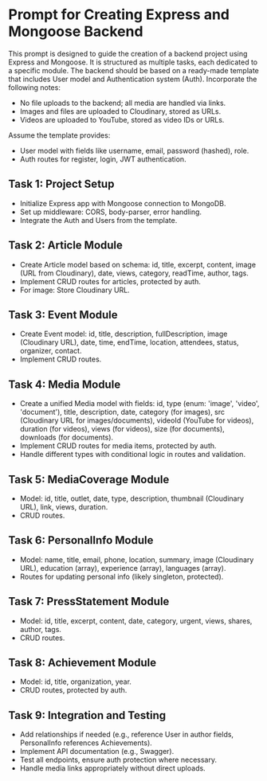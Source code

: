 # Prompt for Creating Express and Mongoose Backend

This prompt is designed to guide the creation of a backend project using Express and Mongoose. It is structured as multiple tasks, each dedicated to a specific module. The backend should be based on a ready-made template that includes User model and Authentication system (Auth). Incorporate the following notes:

- No file uploads to the backend; all media are handled via links.
- Images and files are uploaded to Cloudinary, stored as URLs.
- Videos are uploaded to YouTube, stored as video IDs or URLs.

Assume the template provides:

- User model with fields like username, email, password (hashed), role.
- Auth routes for register, login, JWT authentication.

## Task 1: Project Setup

- Initialize Express app with Mongoose connection to MongoDB.
- Set up middleware: CORS, body-parser, error handling.
- Integrate the Auth and Users from the template.

## Task 2: Article Module

- Create Article model based on schema: id, title, excerpt, content, image (URL from Cloudinary), date, views, category, readTime, author, tags.
- Implement CRUD routes for articles, protected by auth.
- For image: Store Cloudinary URL.

## Task 3: Event Module

- Create Event model: id, title, description, fullDescription, image (Cloudinary URL), date, time, endTime, location, attendees, status, organizer, contact.
- Implement CRUD routes.

## Task 4: Media Module

- Create a unified Media model with fields: id, type (enum: 'image', 'video', 'document'), title, description, date, category (for images), src (Cloudinary URL for images/documents), videoId (YouTube for videos), duration (for videos), views (for videos), size (for documents), downloads (for documents).
- Implement CRUD routes for media items, protected by auth.
- Handle different types with conditional logic in routes and validation.

## Task 5: MediaCoverage Module

- Model: id, title, outlet, date, type, description, thumbnail (Cloudinary URL), link, views, duration.
- CRUD routes.

## Task 6: PersonalInfo Module

- Model: name, title, email, phone, location, summary, image (Cloudinary URL), education (array), experience (array), languages (array).
- Routes for updating personal info (likely singleton, protected).

## Task 7: PressStatement Module

- Model: id, title, excerpt, content, date, category, urgent, views, shares, author, tags.
- CRUD routes.

## Task 8: Achievement Module

- Model: id, title, organization, year.
- CRUD routes, protected by auth.

## Task 9: Integration and Testing

- Add relationships if needed (e.g., reference User in author fields, PersonalInfo references Achievements).
- Implement API documentation (e.g., Swagger).
- Test all endpoints, ensure auth protection where necessary.
- Handle media links appropriately without direct uploads.
